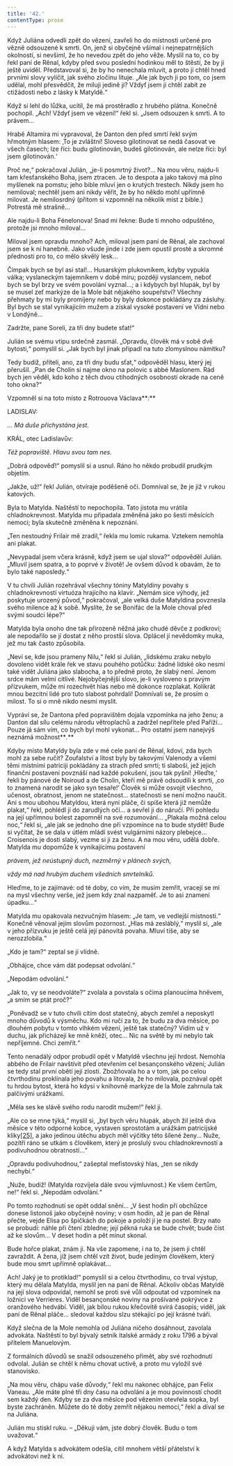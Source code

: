 ```yaml
---
title: '42.'
contentType: prose
---
```


Když Juliána odvedli zpět do vězení, zavřeli ho do místnosti určené pro vězně odsouzené k smrti. On, jenž si obyčejně všímal i nejnepatrnějších okolností, si nevšiml, že ho nevedou zpět do jeho věže. Myslil na to, co by řekl paní de Rênal, kdyby před svou poslední hodinkou měl to štěstí, že by ji ještě uviděl. Představoval si, že by ho nenechala mluvit, a proto jí chtěl hned prvními slovy vylíčit, jak svého zločinu lituje. „Ale jak bych ji po tom, co jsem udělal, mohl přesvědčit, že miluji jedině ji? Vždyť jsem ji chtěl zabít ze ctižádosti nebo z lásky k Matyldě.“

Když si lehl do lůžka, ucítil, že má prostěradlo z hrubého plátna. Konečně pochopil. „Ach! Vždyť jsem ve vězení!“ řekl si. „Jsem odsouzen k smrti. A to právem…

Hrabě Altamira mi vypravoval, že Danton den před smrtí řekl svým hřmotným hlasem: ‚To je zvláštní! Sloveso gilotinovat se nedá časovat ve všech časech; lze říci: budu gilotinován, budeš gilotinován, ale nelze říci: byl jsem gilotinován.‘

Proč ne,“ pokračoval Julián, „je-li posmrtný život?… Na mou věru, najdu-li tam křesťanského Boha, jsem ztracen. Je to despota a jako takový má plno myšlenek na pomstu; jeho bible mluví jen o krutých trestech. Nikdy jsem ho nemiloval; nechtěl jsem ani nikdy věřit, že by ho někdo mohl upřímně milovat. Je nemilosrdný (přitom si vzpomněl na několik míst z bible.) Potrestá mě strašně…

Ale najdu-li Boha Fénelonova! Snad mi řekne: Bude ti mnoho odpuštěno, protože jsi mnoho miloval…

Miloval jsem opravdu mnoho? Ach, miloval jsem paní de Rênal, ale zachoval jsem se k ní hanebně. Jako všude jinde i zde jsem opustil prosté a skromné přednosti pro to, co mělo skvělý lesk…

Čímpak bych se byl asi stal!… Husarským plukovníkem, kdyby vypukla válka; vyslaneckým tajemníkem v době míru; později vyslancem, neboť bych se byl brzy ve svém povolání vyznal…; a i kdybych byl hlupák, byl by se musel zeť markýze de la Mole bát nějakého soupeřství? Všechny přehmaty by mi byly promíjeny nebo by byly dokonce pokládány za zásluhy. Byl bych se stal vynikajícím mužem a získal vysoké postavení ve Vídni nebo v Londýně…

Zadržte, pane Soreli, za tři dny budete sťat!“

Julián se svému vtipu srdečně zasmál. „Opravdu, člověk má v sobě dvě bytosti,“ pomyslil si. „Jak bych byl jinak připadl na tuto zlomyslnou námitku?

Tedy budiž, příteli, ano, za tři dny budu sťat,“ odpověděl hlasu, který jej přerušil. „Pan de Cholin si najme okno na polovic s abbé Maslonem. Rád bych jen věděl, kdo koho z těch dvou ctihodných osobností okrade na ceně toho okna?“

Vzpomněl si na toto místo z Rotrouova Václava**_:_**

  

LADISLAV:

_… Má duše přichystána jest._

KRÁL, otec Ladislavův:

_Též popraviště. Hlavu svou tam nes._

„Dobrá odpověď!“ pomyslil si a usnul. Ráno ho někdo probudil prudkým objetím.

„Jakže, už!“ řekl Julián, otvíraje poděšeně oči. Domníval se, že je již v rukou katových.

Byla to Matylda. Naštěstí to nepochopila. Tato jistota mu vrátila chladnokrevnost. Matylda mu připadala změněná jako po šesti měsících nemoci; byla skutečně změněna k nepoznání.

„Ten nestoudný Frilair mě zradil,“ řekla mu lomíc rukama. Vztekem nemohla ani plakat.

„Nevypadal jsem včera krásně, když jsem se ujal slova?“ odpověděl Julián. „Mluvil jsem spatra, a to poprvé v životě! Je ovšem důvod k obavám, že to bylo také naposledy.“

V tu chvíli Julián rozehrával všechny tóniny Matyldiny povahy s chladnokrevností virtuóza hrajícího na klavír. „Nemám sice výhody, jež poskytuje urozený původ,“ pokračoval, „ale velká duše Matyldina povznesla svého milence až k sobě. Myslíte, že se Bonifác de la Mole choval před svými soudci lépe?“

Matylda byla onoho dne tak přirozeně něžná jako chudé děvče z podkroví; ale nepodařilo se jí dostat z něho prostší slova. Oplácel jí nevědomky muka, jež mu tak často způsobila.

„Neví se, kde jsou prameny Nilu,“ řekl si Julián, „lidskému zraku nebylo dovoleno vidět krále řek ve stavu pouhého potůčku: žádné lidské oko nesmí také vidět Juliána jako slabocha, a to předně proto, že slabý není. Jenom srdce mám velmi citlivé. Nejobyčejnější slovo, je-li vysloveno s pravým přízvukem, může mi rozechvět hlas nebo mě dokonce rozplakat. Kolikrát mnou bezcitní lidé pro tuto slabost pohrdali! Domnívali se, že prosím o milost. To si o mně nikdo nesmí myslit.

Vypráví se, že Dantona před popravištěm dojala vzpomínka na jeho ženu; a Danton dal sílu celému národu větroplachů a zadržel nepřítele před Paříží… Pouze já sám vím, co bych byl mohl vykonat… Pro ostatní jsem nanejvýš neznámá možnost**_._**

Kdyby místo Matyldy byla zde v mé cele paní de Rênal, kdoví, zda bych mohl za sebe ručit? Zoufalství a lítost byly by takovými Valenody a všemi těmi místními patriciji pokládány za strach před smrtí; ti slaboši, jež jejich finanční postavení povznáší nad každé pokušení, jsou tak pyšní! ‚Hleďte,‘ řekli by pánové de Noiroud a de Cholin, kteří mě právě odsoudili k smrti, ‚co to znamená narodit se jako syn tesaře!‘ Člověk si může osvojit všechno, učenost, obratnost, jenom ne statečnost… statečnosti se není možno naučit. Ani s mou ubohou Matyldou, která nyní pláče, či spíše která již nemůže plakat,“ řekl, pohlédl jí do zarudlých očí… a sevřel ji do náručí. Při pohledu na její upřímnou bolest zapomněl na své rozumování… „Plakala možná celou noc,“ řekl si, „ale jak se jednoho dne při vzpomínce na to bude stydět! Bude si vyčítat, že se dala v útlém mládí svést vulgárními názory plebejce… Croisenois je dosti slabý, vezme si ji za ženu. A na mou věru, udělá dobře. Matylda mu dopomůže k vynikajícímu postavení

_právem, jež neústupný duch, nezměrný v plánech svých,_

_vždy má nad hrubým duchem všedních smrtelníků._

Hleďme, to je zajímavé: od té doby, co vím, že musím zemřít, vracejí se mi na mysl všechny verše, jež jsem kdy znal nazpaměť. Je to asi znamení úpadku…“

Matylda mu opakovala nezvučným hlasem: „Je tam, ve vedlejší místnosti.“ Konečně věnoval jejím slovům pozornost. „Hlas má zesláblý,“ myslil si, „ale v jeho přízvuku je ještě celá její pánovitá povaha. Mluví tiše, aby se nerozzlobila.“

„Kdo je tam?“ zeptal se jí vlídně.

„Obhájce, chce vám dát podepsat odvolání.“

„Nepodám odvolání.“

„Jak to, vy se neodvoláte?“ zvolala a povstala s očima planoucíma hněvem, „a smím se ptát proč?“

„Poněvadž se v tuto chvíli cítím dost statečný, abych zemřel a neposkytl mnoho důvodů k výsměchu. Kdo mi ručí za to, že budu za dva měsíce, po dlouhém pobytu v tomto vlhkém vězení, ještě tak statečný? Vidím už v duchu, jak přicházejí ke mně kněží, otec… Nic na světě by mi nebylo tak nepříjemné. Chci zemřít.“

Tento nenadálý odpor probudil opět v Matyldě všechnu její hrdost. Nemohla abbého de Frilair navštívit před otevřením cel besançonského vězení; Julián se tedy stal první obětí její zlosti. Zbožňovala ho a v tom, jak po celou čtvrthodinu proklínala jeho povahu a litovala, že ho milovala, poznával opět tu hrdou bytost, která ho kdysi v knihovně markýze de la Mole zahrnula tak palčivými urážkami.

„Měla ses ke slávě svého rodu narodit mužem!“ řekl jí.

„Ale co se mne týká,“ myslil si, „byl bych věru hlupák, abych žil ještě dva měsíce v této odporné kobce, vystaven sprostotám a urážkám patricijské kliky[\[25\]](./resources/undefined), a jako jedinou útěchu abych měl výčitky této šílené ženy… Nuže, pozítří ráno se utkám s člověkem, který je proslulý svou chladnokrevností a podivuhodnou obratností…“

„Opravdu podivuhodnou,“ zašeptal mefistovský hlas, „ten se nikdy nechybí.“

„Nuže, budiž! (Matylda rozvíjela dále svou výmluvnost.) Ke všem čertům, ne!“ řekl si. „Nepodám odvolání.“

Po tomto rozhodnutí se opět oddal snění… „V šest hodin při obchůzce donese listonoš jako obyčejně noviny; v osm hodin, až je pan de Rênal přečte, vejde Elisa po špičkách do pokoje a položí jí je na postel. Brzy nato se probudí: náhle při čtení zbledne; její pěkná ruka se bude chvět; bude číst až ke slovům… V deset hodin a pět minut skonal.

Bude hořce plakat, znám ji. Na vše zapomene, i na to, že jsem ji chtěl zavraždit. A žena, jíž jsem chtěl vzít život, bude jediným člověkem, který bude mou smrt upřímně oplakávat…

Ach! Jaký je to protiklad!“ pomyslil si a celou čtvrthodinu, co trval výstup, který mu dělala Matylda, myslil jen na paní de Rênal. Ačkoliv občas Matyldě na její slova odpovídal, nemohl se proti své vůli odpoutat od vzpomínek na ložnici ve Verrières. Viděl besançonské noviny na prošívané pokrývce z oranžového hedvábí. Viděl, jak bílou rukou křečovitě svírá časopis; viděl, jak paní de Rênal pláče… sledoval každou slzu stékající po její krásné tváři.

Když slečna de la Mole nemohla od Juliána ničeho dosáhnout, zavolala advokáta. Naštěstí to byl bývalý setník italské armády z roku 1796 a býval přítelem Manuelovým.

Z formálních důvodů se snažil odsouzeného přimět, aby své rozhodnutí odvolal. Julián se chtěl k němu chovat uctivě, a proto mu vyložil své stanovisko.

„Na mou věru, chápu vaše důvody,“ řekl mu nakonec obhájce, pan Felix Vaneau. „Ale máte plné tři dny času na odvolání a je mou povinností chodit sem každý den. Kdyby se za dva měsíce pod vězením otevřela sopka, byl byste zachráněn. Můžete do té doby zemřít nějakou nemocí,“ řekl a díval se na Juliána.

Julián mu stiskl ruku. – „Děkuji vám, jste dobrý člověk. Budu o tom uvažovat.“

A když Matylda s advokátem odešla, cítil mnohem větší přátelství k advokátovi než k ní.
